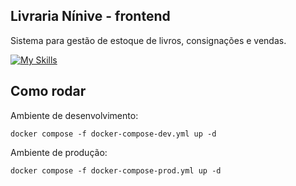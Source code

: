 ## Livraria Nínive - frontend

Sistema para gestão de estoque de livros, consignações e vendas.<br/>

[![My Skills](https://skillicons.dev/icons?i=react,vite,docker)](https://skillicons.dev)

## Como rodar

Ambiente de desenvolvimento:

`docker compose -f docker-compose-dev.yml up -d`

Ambiente de produção:

`docker compose -f docker-compose-prod.yml up -d`